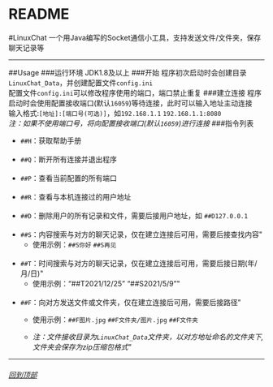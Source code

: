 README
===========================
#LinuxChat
一个用Java编写的Socket通信小工具，支持发送文件/文件夹，保存聊天记录等
***
##Usage
###运行环境
JDK1.8及以上
###开始
程序初次启动时会创建目录`LinuxChat_Data`，并创建配置文件`config.ini`  
配置文件`config.ini`可以修改程序使用的端口，端口禁止重复
###建立连接
程序启动时会使用配置接收端口(默认`16059`)等待连接，此时可以输入地址主动连接  
输入格式:`[地址]:[端口号(可选)]`，如`192.168.1.1` `192.168.1.1:8080`  
*注：如果不使用端口号，将向配置接收端口(默认`16059`)进行连接*
###指令列表
- `##H`：获取帮助手册  
  </br>  
- `##Q`：断开所有连接并退出程序  
  </br>  
- `##P`：查看当前配置的所有端口  
  </br>
- `##R`：查看与本机连接过的用户地址  
  </br>
- `##D`：删除用户的所有记录和文件，需要后接用户地址，如 `##D127.0.0.1`  
  </br>
- `##S`：内容搜索与对方的聊天记录，仅在建立连接后可用，需要后接查找内容"  
  - 使用示例：`##S你好` `##S再见`  
    </br>
- `##T`：时间搜索与对方的聊天记录，仅在建立连接后可用，需要后接日期(年/月/日)"  
  - 使用示例：“##T2021/12/25” “##S2021/5/9”"  
    </br>
- `##F`：向对方发送文件或文件夹，仅在建立连接后可用，需要后接路径"  
  - 使用示例：`##F图片.jpg` `##F文件夹/图片.jpg` `##F文件夹`  
    
  - *注：文件接收目录为`LinuxChat_Data`文件夹，以对方地址命名的文件夹下,文件夹会保存为zip压缩包格式"*  
***

###### [回到顶部](#readme)